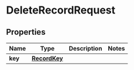 

# DeleteRecordRequest

## Properties

Name | Type | Description | Notes
------------ | ------------- | ------------- | -------------
**key** | [**RecordKey**](RecordKey.md) |  | 



